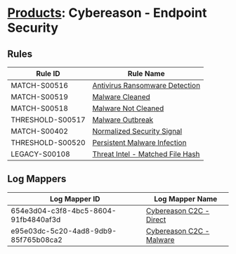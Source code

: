 # [Products](README.md): Cybereason - Endpoint Security

## Rules

|Rule ID|Rule Name|
|----|----|
|MATCH-S00516|[Antivirus Ransomware Detection](../rules/MATCH-S00516.md)|
|MATCH-S00519|[Malware Cleaned](../rules/MATCH-S00519.md)|
|MATCH-S00518|[Malware Not Cleaned](../rules/MATCH-S00518.md)|
|THRESHOLD-S00517|[Malware Outbreak](../rules/THRESHOLD-S00517.md)|
|MATCH-S00402|[Normalized Security Signal](../rules/MATCH-S00402.md)|
|THRESHOLD-S00520|[Persistent Malware Infection](../rules/THRESHOLD-S00520.md)|
|LEGACY-S00108|[Threat Intel - Matched File Hash](../rules/LEGACY-S00108.md)|


## Log Mappers

|Log Mapper ID|Log Mapper Name|
|----|----|
|654e3d04-c3f8-4bc5-8604-91fb4840af3d|[Cybereason C2C - Direct](../mappings/654e3d04-c3f8-4bc5-8604-91fb4840af3d.md)|
|e95e03dc-5c20-4ad8-9db9-85f765b08ca2|[Cybereason C2C - Malware](../mappings/e95e03dc-5c20-4ad8-9db9-85f765b08ca2.md)|


